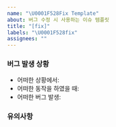 ```yaml
---
name: "\U0001F528Fix Template"
about: 버그 수정 시 사용하는 이슈 템플릿
title: "[fix]"
labels: "\U0001F528fix"
assignees: ""
---
```


### 버그 발생 상황

- 어떠한 상황에서:
- 어떠한 동작을 하였을 때:
- 어떠한 버그 발생:

### 유의사항

